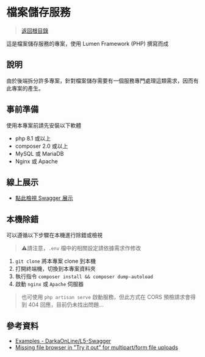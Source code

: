 # 檔案儲存服務

> [返回根目錄](https://github.com/samuikaze/my-work-2023)

這是檔案儲存服務的專案，使用 Lumen Framework (PHP) 撰寫而成

## 說明

由於後端拆分許多專案，針對檔案儲存需要有一個服務專門處理這類需求，因而有此專案的產生。

## 事前準備

使用本專案前請先安裝以下軟體

- php 8.1 或以上
- composer 2.0 或以上
- MySQL 或 MariaDB
- Nginx 或 Apache

## 線上展示

- [點此檢視 Swagger 展示](https://syskzworks.ddns.net/forwork/services/filestorageservice/api/swagger)

## 本機除錯

可以遵循以下步驟在本機進行除錯或檢視

> ⚠️請注意，`.env` 檔中的相關設定請依據需求作修改

1. `git clone` 將本專案 clone 到本機
2. 打開終端機，切換到本專案資料夾
3. 執行指令 `composer install && composer dump-autoload`
4. 啟動 `nginx` 或 `Apache` 伺服器

  > 也可使用 `php artisan serve` 啟動服務，但此方式在 CORS 預檢請求會得到 404 回應，目前仍未找出問題...

## 參考資料

- [Examples - DarkaOnLine/L5-Swagger](https://github.com/DarkaOnLine/L5-Swagger/wiki/Examples)
- [Missing file browser in "Try it out" for multipart/form file uploads](https://github.com/swagger-api/swagger-ui/issues/3784)
